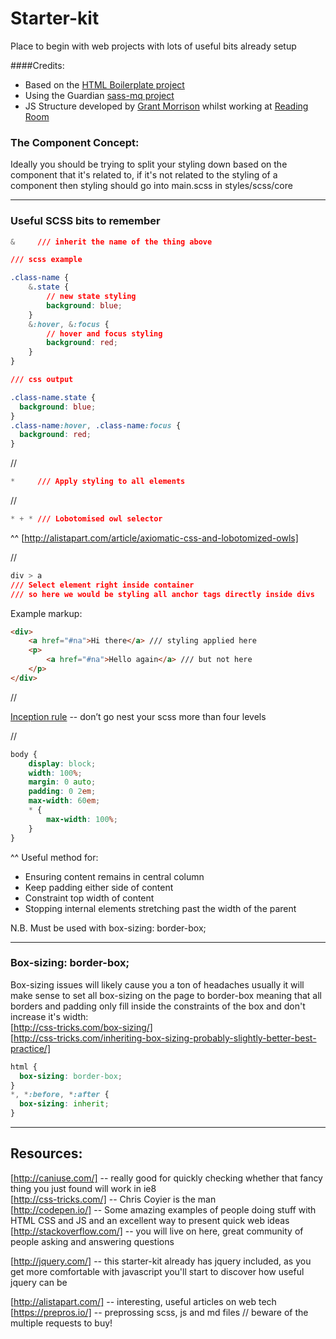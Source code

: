 # Starter-kit
Place to begin with web projects with lots of useful bits already setup

####Credits:
* Based on the [HTML Boilerplate project](https://html5boilerplate.com/)  
* Using the Guardian [sass-mq project](https://github.com/guardian/sass-mq)  
* JS Structure developed by [Grant Morrison](http://www.grantmorrison.net/) whilst working at [Reading Room](http://www.readingroom.com/)


### The Component Concept:

Ideally you should be trying to split your styling down based on the component that it's related to, if it's not related to the styling of a component then styling should go into main.scss in styles/scss/core

___

### Useful SCSS bits to remember

```css
&     /// inherit the name of the thing above

/// scss example

.class-name {
    &.state {
        // new state styling
        background: blue;
    }
    &:hover, &:focus {
        // hover and focus styling
        background: red;
    }
}

/// css output

.class-name.state {
  background: blue;
}
.class-name:hover, .class-name:focus {
  background: red;
}

```
  
//


```css
*     /// Apply styling to all elements
```
  
//
  

```css
* + * /// Lobotomised owl selector
```
^^ [http://alistapart.com/article/axiomatic-css-and-lobotomized-owls]

//

```css
div > a 
/// Select element right inside container
/// so here we would be styling all anchor tags directly inside divs
```
Example markup:
```html
<div>
    <a href="#na">Hi there</a> /// styling applied here
    <p>
        <a href="#na">Hello again</a> /// but not here
    </p> 
</div>
```

//

[Inception rule](http://thesassway.com/beginner/the-inception-rule) -- don’t go nest your scss more than four levels

//

```css
body {
    display: block;
    width: 100%;
    margin: 0 auto;
    padding: 0 2em;
    max-width: 60em;
    * {
        max-width: 100%;
    }
}
```
^^ Useful method for:
- Ensuring content remains in central column
- Keep padding either side of content
- Constraint top width of content
- Stopping internal elements stretching past the width of the parent

N.B. Must be used with box-sizing: border-box;

___


### Box-sizing: border-box;
Box-sizing issues will likely cause you a ton of headaches
usually it will make sense to set all box-sizing on the page to border-box
meaning that all borders and padding only fill inside the constraints of the box and don't increase it's width:  
[http://css-tricks.com/box-sizing/]  
[http://css-tricks.com/inheriting-box-sizing-probably-slightly-better-best-practice/]


```css
html {
  box-sizing: border-box;
}
*, *:before, *:after {
  box-sizing: inherit;
}
```
___

## Resources:

[http://caniuse.com/] -- really good for quickly checking whether that fancy thing you just found will work in ie8  
[http://css-tricks.com/] -- Chris Coyier is the man  
[http://codepen.io/] -- Some amazing examples of people doing stuff with HTML CSS and JS and an excellent way to present quick web ideas  
[http://stackoverflow.com/] -- you will live on here, great community of people asking and answering questions  
  
[http://jquery.com/] -- this starter-kit already has jquery included, as you get more comfortable with javascript you'll start to discover how useful jquery can be

[http://alistapart.com/] -- interesting, useful articles on web tech  
[https://prepros.io/] -- preprossing scss, js and md files // beware of the multiple requests to buy!